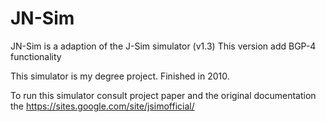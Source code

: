 # JN-Sim

JN-Sim is a adaption of the J-Sim simulator (v1.3) This version add BGP-4 functionality

This simulator is my degree project. Finished in 2010. 

To run this simulator consult project paper and the original documentation the https://sites.google.com/site/jsimofficial/
